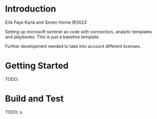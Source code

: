 # Introduction 
Erik Faye Karla and Simen Horne @2023

Setting up microsoft sentinel as code with connectors, analytic templates and playbooks. This is just a baseline template. 

Further development needed to take into account different licenses. 

# Getting Started
TODO: 

# Build and Test
TODO: 
s
